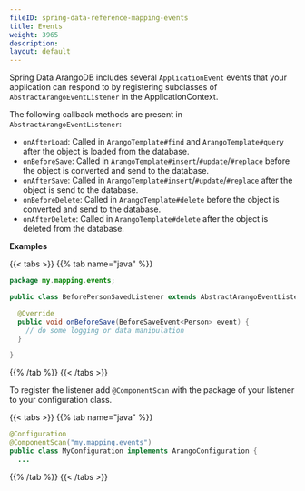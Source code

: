 ```yaml
---
fileID: spring-data-reference-mapping-events
title: Events
weight: 3965
description: 
layout: default
---
```

Spring Data ArangoDB includes several `ApplicationEvent` events that your application can respond to by registering subclasses of `AbstractArangoEventListener` in the ApplicationContext.

The following callback methods are present in `AbstractArangoEventListener`:

- `onAfterLoad`: Called in `ArangoTemplate#find` and `ArangoTemplate#query` after the object is loaded from the database.
- `onBeforeSave`: Called in `ArangoTemplate#insert`/`#update`/`#replace` before the object is converted and send to the database.
- `onAfterSave`: Called in `ArangoTemplate#insert`/`#update`/`#replace` after the object is send to the database.
- `onBeforeDelete`: Called in `ArangoTemplate#delete` before the object is converted and send to the database.
- `onAfterDelete`: Called in `ArangoTemplate#delete` after the object is deleted from the database.

**Examples**

{{< tabs >}}
{{% tab name="java" %}}
```java
package my.mapping.events;

public class BeforePersonSavedListener extends AbstractArangoEventListener<Person> {

  @Override
  public void onBeforeSave(BeforeSaveEvent<Person> event) {
    // do some logging or data manipulation
  }

}
```
{{% /tab %}}
{{< /tabs >}}

To register the listener add `@ComponentScan` with the package of your listener to your configuration class.

{{< tabs >}}
{{% tab name="java" %}}
```java
@Configuration
@ComponentScan("my.mapping.events")
public class MyConfiguration implements ArangoConfiguration {
  ...
```
{{% /tab %}}
{{< /tabs >}}
